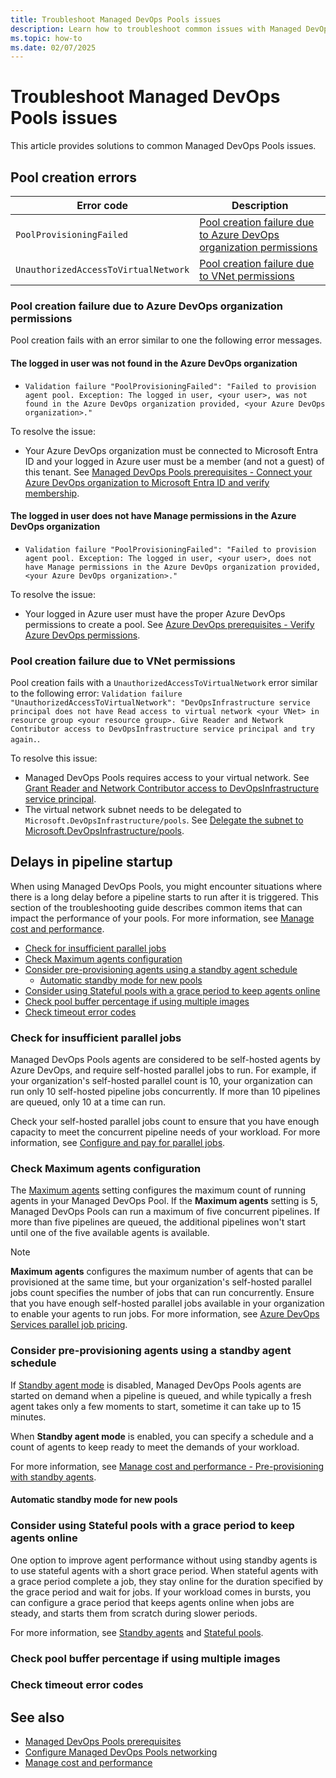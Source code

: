 ```yaml
---
title: Troubleshoot Managed DevOps Pools issues
description: Learn how to troubleshoot common issues with Managed DevOps Pools.
ms.topic: how-to
ms.date: 02/07/2025
---
```


# Troubleshoot Managed DevOps Pools issues

This article provides solutions to common Managed DevOps Pools issues.

## Pool creation errors

| Error code | Description |
|-------|------------------|
| `PoolProvisioningFailed` | [Pool creation failure due to Azure DevOps organization permissions](#pool-creation-failure-due-to-azure-devops-organization-permissions) |
| `UnauthorizedAccessToVirtualNetwork` | [Pool creation failure due to VNet permissions](#pool-creation-failure-due-to-vnet-permissions) |

### Pool creation failure due to Azure DevOps organization permissions

Pool creation fails with an error similar to one the following error messages.

#### The logged in user was not found in the Azure DevOps organization

* `Validation failure "PoolProvisioningFailed": "Failed to provision agent pool. Exception: The logged in user, <your user>, was not found in the Azure DevOps organization provided, <your Azure DevOps organization>."`

To resolve the issue:
* Your Azure DevOps organization must be connected to Microsoft Entra ID and your logged in Azure user must be a member (and not a guest) of this tenant. See [Managed DevOps Pools prerequisites - Connect your Azure DevOps organization to Microsoft Entra ID and verify membership](./prerequisites.md#connect-your-azure-devops-organization-to-microsoft-entra-id-and-verify-membership).

#### The logged in user does not have Manage permissions in the Azure DevOps organization

* `Validation failure "PoolProvisioningFailed": "Failed to provision agent pool. Exception: The logged in user, <your user>, does not have Manage permissions in the Azure DevOps organization provided, <your Azure DevOps organization>."`

To resolve the issue:
* Your logged in Azure user must have the proper Azure DevOps permissions to create a pool. See [Azure DevOps prerequisites - Verify Azure DevOps permissions](./prerequisites.md#verify-azure-devops-permissions).

### Pool creation failure due to VNet permissions

Pool creation fails with a `UnauthorizedAccessToVirtualNetwork` error similar to the following error: `Validation failure "UnauthorizedAccessToVirtualNetwork": "DevOpsInfrastructure service principal does not have Read access to virtual network <your VNet> in resource group <your resource group>. Give Reader and Network Contributor access to DevOpsInfrastructure service principal and try again.`.

To resolve this issue:
* Managed DevOps Pools requires access to your virtual network. See [Grant Reader and Network Contributor access to DevOpsInfrastructure service principal](./configure-networking.md#grant-reader-and-network-contributor-access-to-devopsinfrastructure-service-principal).
* The virtual network subnet needs to be delegated to `Microsoft.DevOpsInfrastructure/pools`. See [Delegate the subnet to Microsoft.DevOpsInfrastructure/pools](./configure-networking.md#delegate-the-subnet-to-microsoftdevopsinfrastructurepools).

## Delays in pipeline startup

When using Managed DevOps Pools, you might encounter situations where there is a long delay before a pipeline starts to run after it is triggered. This section of the troubleshooting guide describes common items that can impact the performance of your pools. For more information, see [Manage cost and performance](./manage-costs.md).

* [Check for insufficient parallel jobs](#check-for-insufficient-parallel-jobs)
* [Check Maximum agents configuration](#check-maximum-agents-configuration)
* [Consider pre-provisioning agents using a standby agent schedule](#consider-pre-provisioning-agents-using-a-standby-agent-schedule)
  * [Automatic standby mode for new pools](#automatic-standby-mode-for-new-pools)
* [Consider using Stateful pools with a grace period to keep agents online](#consider-using-stateful-pools-with-a-grace-period-to-keep-agents-online)
* [Check pool buffer percentage if using multiple images](#check-pool-buffer-percentage-if-using-multiple-images)
* [Check timeout error codes](#check-timeout-error-codes)

### Check for insufficient parallel jobs

Managed DevOps Pools agents are considered to be self-hosted agents by Azure DevOps, and require self-hosted parallel jobs to run. For example, if your organization's self-hosted parallel count is 10, your organization can run only 10 self-hosted pipeline jobs concurrently. If more than 10 pipelines are queued, only 10 at a time can run.

Check your self-hosted parallel jobs count to ensure that you have enough capacity to meet the concurrent pipeline needs of your workload. For more information, see [Configure and pay for parallel jobs](../pipelines/licensing/concurrent-jobs.md).

### Check Maximum agents configuration

The [Maximum agents](./configure-pool-settings.md#maximum-agents) setting configures the maximum count of running agents in your Managed DevOps Pool. If the **Maximum agents** setting is 5, Managed DevOps Pools can run a maximum of five concurrent pipelines. If more than five pipelines are queued, the additional pipelines won't start until one of the five available agents is available.

> [!NOTE]
> **Maximum agents** configures the maximum number of agents that can be provisioned at the same time, but your organization's self-hosted parallel jobs count specifies the number of jobs that can run concurrently. Ensure that you have enough self-hosted parallel jobs available in your organization to enable your agents to run jobs. For more information, see [Azure DevOps Services parallel job pricing](./pricing.md#azure-devops-services-parallel-job-pricing).

### Consider pre-provisioning agents using a standby agent schedule

If [Standby agent mode](./configure-scaling.md#standby-agent-mode) is disabled, Managed DevOps Pools agents are started on demand when a pipeline is queued, and while typically a fresh agent takes only a few moments to start, sometime it can take up to 15 minutes.

When **Standby agent mode** is enabled, you can specify a schedule and a count of agents to keep ready to meet the demands of your workload.

For more information, see [Manage cost and performance - Pre-provisioning with standby agents](./manage-costs.md#pre-provisioning-with-standby-agents).

#### Automatic standby mode for new pools

### Consider using Stateful pools with a grace period to keep agents online

One option to improve agent performance without using standby agents is to use stateful agents with a short grace period. When stateful agents with a grace period complete a job, they stay online for the duration specified by the grace period and wait for jobs. If your workload comes in bursts, you can configure a grace period that keeps agents online when jobs are steady, and starts them from scratch during slower periods.

For more information, see [Standby agents](configure-scaling.md#standby-agent-mode) and [Stateful pools](configure-scaling.md#stateful-pools).

### Check pool buffer percentage if using multiple images

### Check timeout error codes

## See also

* [Managed DevOps Pools prerequisites](./prerequisites.md)
* [Configure Managed DevOps Pools networking](./configure-networking.md)
* [Manage cost and performance](./manage-costs.md)
